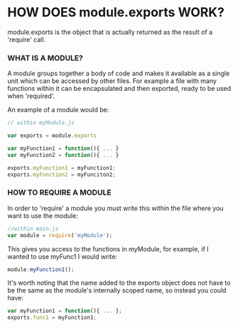 # HOW DOES module.exports WORK?

module.exports is the object that is actually returned as the result of a 'require'
call.

### WHAT IS A MODULE?

A module groups together a body of code and makes it available as a single unit
which can be accessed by other files. For example a file with many functions
within it can be encapsulated and then exported, ready to be used when 'required'.

An example of a module would be:

```javascript
// within myModule.js

var exports = module.exports

var myFunction1 = function(){ ... }
var myFunction2 = function(){ ... }

exports.myFunction1 = myFunction1;
exports.myFunction2 = myFunciton2;
```

### HOW TO REQUIRE A MODULE

In order to 'require' a module you must write this within the file where you want
to use the module:

```javascript
//within main.js
var module = require('myModule');
```

This gives you access to the functions in myModule, for example, if I wanted to
use myFunc1 I would write:

```javascript
module.myFunction1();
```

It's worth noting that the name added to the exports object does not have to be
the same as the module's internally scoped name, so instead you could have:

```javascript
var myFunction1 = function(){ ... };
exports.func1 = myFunction1;
```
